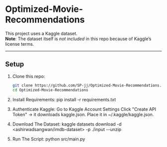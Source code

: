 # Optimized-Movie-Recommendations

This project uses a Kaggle dataset.  
**Note**: The dataset itself is *not included* in this repo because of Kaggle’s license terms.

---

## Setup

1. Clone this repo:
   ```bash
   git clone https://github.com/SP-jj/Optimized-Movie-Recommendations.git
   cd Optimized-Movie-Recommendations

2. Install Requirements:
	pip install -r requirements.txt

3. Authenticate Kaggle:
	Go to Kaggle Account Settings
	Click "Create API Token" → it downloads kaggle.json.
	Place it in ~/.kaggle/kaggle.json.

4. Download The Dataset:
	kaggle datasets download -d <ashirwadsangwan/imdb-dataset> -p ./input --unzip

5. Run The Script:
	python src/main.py
